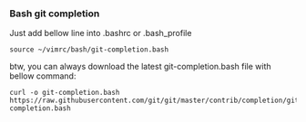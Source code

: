 
### Bash git completion

Just add bellow line into .bashrc or .bash_profile

    source ~/vimrc/bash/git-completion.bash

btw, you can always download the latest  git-completion.bash file with bellow command:

    curl -o git-completion.bash  https://raw.githubusercontent.com/git/git/master/contrib/completion/git-completion.bash


